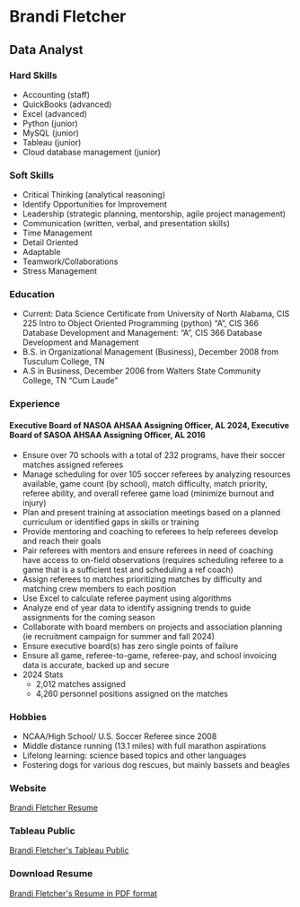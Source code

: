 # Brandi Fletcher  
## Data Analyst  

### Hard Skills
* Accounting (staff)  
* QuickBooks (advanced)  
* Excel (advanced)  
* Python (junior)  
* MySQL (junior)  
* Tableau (junior)  
* Cloud database management (junior)  

### Soft Skills
* Critical Thinking (analytical reasoning)  
* Identify Opportunities for Improvement  
* Leadership (strategic planning, mentorship, agile project management)  
* Communication (written, verbal, and presentation skills)  
* Time Management  
* Detail Oriented  
* Adaptable  
* Teamwork/Collaborations  
* Stress Management
  
### Education  
* Current: Data Science Certificate from University of North Alabama, CIS 225 Intro to Object Oriented Programming (python) “A”, CIS 366 Database Development and Management: “A”, CIS 366 Database Development and Management  
* B.S. in Organizational Management (Business), December 2008 from Tusculum College, TN  
* A.S in Business, December 2006 from Walters State Community College, TN “Cum Laude”
  
### Experience  
#### Executive Board of NASOA AHSAA Assigning Officer, AL 2024, Executive Board of SASOA AHSAA Assigning Officer, AL 2016
* Ensure over 70 schools with a total of 232 programs, have their soccer matches assigned referees  
* Manage scheduling for over 105 soccer referees by analyzing resources available, game count (by school), match difficulty, match priority, referee ability, and overall referee game load (minimize burnout and injury)  
* Plan and present training at association meetings based on a planned curriculum or identified gaps in skills or training  
* Provide mentoring and coaching to referees to help referees develop and reach their goals  
* Pair referees with mentors and ensure referees in need of coaching have access to on-field observations (requires scheduling referee to a game that is a sufficient test and scheduling a ref coach)  
* Assign referees to matches prioritizing matches by difficulty and matching crew members to each position  
* Use Excel to calculate referee payment using algorithms  
* Analyze end of year data to identify assigning trends to guide assignments for the coming season  
* Collaborate with board members on projects and association planning (ie recruitment campaign for summer and fall 2024)  
* Ensure executive board(s) has zero single points of failure  
* Ensure all game, referee-to-game, referee-pay, and school invoicing data is accurate, backed up and secure  
* 2024 Stats  
    * 2,012 matches assigned  
    * 4,260 personnel positions assigned on the matches
      
### Hobbies  
* NCAA/High School/ U.S. Soccer Referee since 2008
* Middle distance running (13.1 miles) with full marathon aspirations
* Lifelong learning: science based topics and other languages
* Fostering dogs for various dog rescues, but mainly bassets and beagles
  
### Website
[Brandi Fletcher Resume](https://bfletcher4921.wixsite.com/resume)  
### Tableau Public  
[Brandi Fletcher's Tableau Public](https://public.tableau.com/app/profile/brandi.fletcher2279/vizzes)
### Download Resume
[Brandi Fletcher's Resume in PDF format](https://8ed1823f-3ff6-4b3f-a2dd-490d39a72f9d.filesusr.com/ugd/62a588_3f15687edfc94cc48ca72a6529177373.pdf)
